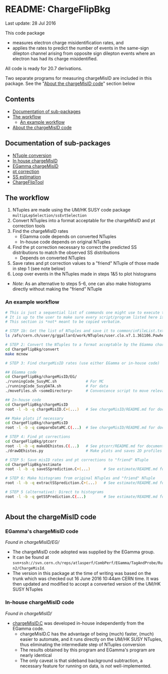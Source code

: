 # README: ChargeFlipBkg 
Last update: 28 Jul 2016

This code package
- measures electron charge misidentification rates, and 
- applies the rates to predict the number of events in the same-sign dilepton channel arising from opposite sign dilepton events where an electron has had its charge misidentified.

All code is ready for 20.7 derivations.

Two separate programs for measuring chargeMisID are included in this package. See the "[About the chargeMisID code](#about-the-chargemisid-code)" section below

## Contents
- [Documentation of sub-packages](#documentation-of-subpackages)
- [The workflow](#the-workflow)
    + [An example workflow](#an-example-workflow)
- [About the chargeMisID code](#about-the-chargemisid-code)

## Documentation of sub-packages
- [NTuple conversion](convert/README.md)
- [In house chargeMisID](chargeMisID/README.md)
- [EGamma chargeMisID](chargeMisID/EG/README)
- [pt correction](ptcorr/README.md)
- [SS estimation](estimate/README.md)
- [ChargeFlipTool](ChargeFlipTool/README.md)

## The workflow 
1. NTuples are made using the UM/HK SUSY code package `multipLepSelection/ssEvtSelection`
2. Convert NTuples into a format acceptable for the chargeMisID and pt correction tools
3. Find the chargeMisID rates 
    - EGamma code depends on converted NTuples
    - In-house code depends on original NTuples
4. Find the pt correction necessary to correct the predicted SS distributions to match the observed SS distributions
    - Depends on converted NTuples
5. Save rates and pt correction values to a "friend" NTuple of those made in step 1 (see note below)
6. Loop over events in the NTuples made in steps 1&5 to plot histograms

- *Note*: As an alternative to steps 5-6, one can also make histograms directly without making the "friend" NTuple

### An example workflow
```sh
# This is just a sequential list of commands one might use to execute this workflow. 
# It is up to the user to make sure every script/program listed here is configured properly before execution. 
# This section is *not* meant to be copied verbatim.

# STEP 1b: Get the list of NTuples and save it to common/inFileList.txt (with full path) and convert/inFileList.txt (filenames only)
ls /afs/cern.ch/user/g/ggallard/work/NTuples/user.clo.v7.1.361106.PowhegPythia8EvtGen_AZNLOCTEQ6L1_Zee_myOutput.root > convert/inFileList.txt

# STEP 2: Convert the NTuples to a format acceptable by the EGamma chargeMisID tool
cd ChargeFlipBkg/convert
make mcnew

# STEP 3: Find chargeMisID rates (use either EGamma or in-house code)

## EGamma code
cd ChargeFlipBkg/chargeMisID/EG/
./runningCode_SusyMC.sh             # For MC
./runningCode_SusyDATA.sh           # For data
./moveFiles.sh <someDirectory>      # Convenience script to move relevant output files to some location

## In-house code
cd ChargeFlipBkg/chargeMisID
root -l -b -q chargeMisID.C+(...)   # See chargeMisID/README.md for documentation about arguments

## Make plots if necessary
cd ChargeFlipBkg/chargeMisID
root -l -b -q compareDataMC.C(...)  # See chargeMisID/README.md for documentation about arguments

# STEP 4: Find pt corrections
cd ChargeFlipBkg/ptcorr
root -l -b -q makeDEhistos.C(...)   # See ptcorr/README.md for documentation about arguments
./drawDEhistos.py                   # Make plots and saves 2D profiles of 3D histograms to the output root file

# STEP 5: Save misID rates and pt corrections to "friend" NTuple
cd ChargeFlipBkg/estimate
root -l -b -q saveSSprediction.C+(...)      # See estimate/README.md for documentation

# STEP 6: Make histograms from original NTuples and "friend" NTuple
root -l -b -q extractSSprediction.C+(...)   # See estimate/README.md for documentation

# STEP 5 (alternative): Direct to histograms
root -l -b -q getSSPrediction.C(...)        # See estimate/README.md for documentation
 
```

## About the chargeMisID code

### EGamma's chargeMisID code  
*Found in chargeMisID/EG/*
- The chargeMisID code adopted was supplied by the EGamma group. 
- It can be found at `svn+ssh://svn.cern.ch/reps/atlasperf/CombPerf/EGamma/TagAndProbe/Run2/ChargeMisId`.
- The version in this package at the time of writing was based on the trunk which was checked out 16 June 2016 10:44am CERN time. It was then updated and modified to accept a converted version of the UM/HK SUSY NTuples

### In-house chargeMisID code
*Found in chargeMisID/*  
- [chargeMisID.C](chargeMisID/chargeMisID.C) was developed in-house independently from the EGamma code. 
    + chargeMisID.C has the advantage of being (much) faster, (much) easier to automate, and it runs directly on the UM/HK SUSY NTuples, thus eliminating the intermediate step of NTuples conversion
    + The results obtained by this program and EGamma's program are nearly identical
    + The only caveat is that sideband background subtraction, a necessary feature for running on data, is *not* well-implemented.
